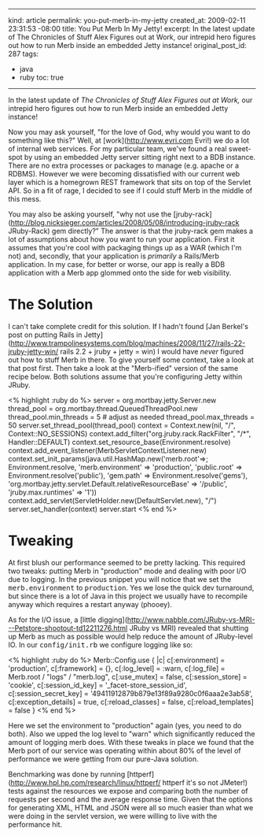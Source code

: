 ----- 
kind: article
permalink: you-put-merb-in-my-jetty
created_at: 2009-02-11 23:31:53 -08:00
title: You Put Merb In My Jetty!
excerpt: In the latest update of The Chronicles of Stuff Alex Figures out at Work, our intrepid hero figures out how to run Merb inside an embedded Jetty instance!
original_post_id: 287
tags: 
- java
- ruby
toc: true
-----
In the latest update of _The Chronicles of Stuff Alex Figures out at Work,_ our intrepid hero figures out how to run Merb inside an embedded Jetty instance!

Now you may ask yourself, "for the love of God, why would you want to do something like this?" Well, at [work](http://www.evri.com Evri!) we do a lot of internal web services. For my particular team, we've found a real sweet-spot by using an embedded Jetty server sitting right next to a BDB instance. There are no extra processes or packages to manage (e.g. apache or a RDBMS). However we were becoming dissatisfied with our current web layer which is a homegrown REST framework that sits on top of the Servlet API. So in a fit of rage, I decided to see if I could stuff Merb in the middle of this mess.

You may also be asking yourself, "why not use the [jruby-rack](http://blog.nicksieger.com/articles/2008/05/08/introducing-jruby-rack JRuby-Rack) gem directly?" The answer is that the jruby-rack gem makes a lot of assumptions about how you want to run your application. First it assumes that you're cool with packaging things up as a WAR (which I'm not) and, secondly, that your application is _primarily_ a Rails/Merb application. In my case, for better or worse, our app is really a BDB application with a Merb app glommed onto the side for web visibility.
# The Solution

I can't take complete credit for this solution. If I hadn't found [Jan Berkel's post on putting Rails in Jetty](http://www.trampolinesystems.com/blog/machines/2008/11/27/rails-22-jruby-jetty-win/ rails 2.2 + jruby + jetty = win) I would have _never_ figured out how to stuff Merb in there. To give yourself some context, take a look at that post first. Then take a look at the "Merb-ified" version of the same recipe below. Both solutions assume that you're configuring Jetty within JRuby.

<% highlight :ruby do %>
server = org.mortbay.jetty.Server.new
thread_pool = org.mortbay.thread.QueuedThreadPool.new
thread_pool.min_threads  = 5  # adjust as needed
thread_pool.max_threads  = 50
server.set_thread_pool(thread_pool)
context = Context.new(nil, "/", Context::NO_SESSIONS)
context.add_filter("org.jruby.rack.RackFilter", "/*", Handler::DEFAULT)
context.set_resource_base(Environment.resolve)
context.add_event_listener(MerbServletContextListener.new)
context.set_init_params(java.util.HashMap.new('merb.root'=>; Environment.resolve,
    'merb.environment' => 'production',
    'public.root' => Environment.resolve('public'),
    'gem.path' => Environment.resolve('gems'),
    'org.mortbay.jetty.servlet.Default.relativeResourceBase' => '/public',
    'jruby.max.runtimes' => '1'))
context.add_servlet(ServletHolder.new(DefaultServlet.new), "/")
server.set_handler(context)
server.start
<% end %>

# Tweaking

At first blush our performance seemed to be pretty lacking. This required two tweaks: putting Merb in "production" mode and dealing with poor I/O due to logging. In the previous snippet you will notice that we set the <tt>merb.environment</tt> to <tt>production</tt>. Yes we lose the quick dev turnaround, but since there is a lot of Java in this project we usually have to recompile anyway which requires a restart anyway (phooey).

As for the I/O issue, a [little digging](http://www.nabble.com/JRuby-vs-MRI---Petstore-shootout-td12211276.html JRuby vs MRI) revealed that shutting up Merb as much as possible would help reduce the amount of JRuby-level IO. In our <tt>config/init.rb</tt> we configure logging like so:

<% highlight :ruby do %>
Merb::Config.use { |c|
  c[:environment]         = 'production',
  c[:framework]           = {},
  c[:log_level]           = :warn,
  c[:log_file]            = Merb.root / "logs" / "merb.log",
  c[:use_mutex]           = false,
  c[:session_store]       = 'cookie',
  c[:session_id_key]      = '_facet-store_session_id',
  c[:session_secret_key]  = '49411912879b879e13f89a9280c0f6aaa2e3ab58',
  c[:exception_details]   = true,
  c[:reload_classes]      = false,
  c[:reload_templates]    = false
}
<% end %>

Here we set the environment to "production" again (yes, you need to do both). Also we upped the log level to "warn" which significantly reduced the amount of logging merb does. With these tweaks in place we found that the Merb port of our service was operating within about 80% of the level of performance we were getting from our pure-Java solution.

Benchmarking was done by running [httperf](http://www.hpl.hp.com/research/linux/httperf/ httperf  it's so not JMeter!) tests against the resources we expose and comparing both the number of requests per second and the average response time. Given that the options for generating XML, HTML and JSON were all so much easier than what we were doing in the servlet version, we were willing to live with the performance hit.
